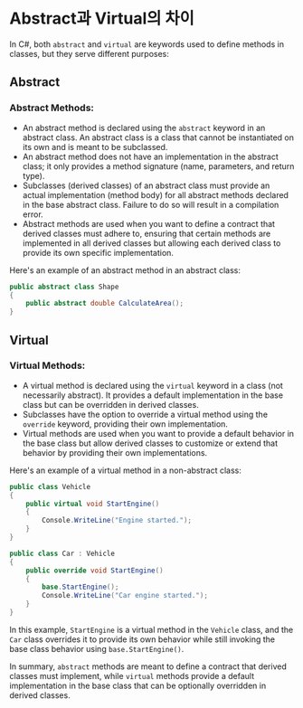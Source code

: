 # Abstract과 Virtual의 차이

In C#, both `abstract` and `virtual` are keywords used to define methods in classes, but they serve different purposes:

## Abstract

### Abstract Methods:
   - An abstract method is declared using the `abstract` keyword in an abstract class. An abstract class is a class that cannot be instantiated on its own and is meant to be subclassed.
   - An abstract method does not have an implementation in the abstract class; it only provides a method signature (name, parameters, and return type).
   - Subclasses (derived classes) of an abstract class must provide an actual implementation (method body) for all abstract methods declared in the base abstract class. Failure to do so will result in a compilation error.
   - Abstract methods are used when you want to define a contract that derived classes must adhere to, ensuring that certain methods are implemented in all derived classes but allowing each derived class to provide its own specific implementation.

Here's an example of an abstract method in an abstract class:

```csharp
public abstract class Shape
{
    public abstract double CalculateArea();
}
```

## Virtual
### Virtual Methods:
   - A virtual method is declared using the `virtual` keyword in a class (not necessarily abstract). It provides a default implementation in the base class but can be overridden in derived classes.
   - Subclasses have the option to override a virtual method using the `override` keyword, providing their own implementation.
   - Virtual methods are used when you want to provide a default behavior in the base class but allow derived classes to customize or extend that behavior by providing their own implementations.

Here's an example of a virtual method in a non-abstract class:

```csharp
public class Vehicle
{
    public virtual void StartEngine()
    {
        Console.WriteLine("Engine started.");
    }
}

public class Car : Vehicle
{
    public override void StartEngine()
    {
        base.StartEngine();
        Console.WriteLine("Car engine started.");
    }
}
```

In this example, `StartEngine` is a virtual method in the `Vehicle` class, and the `Car` class overrides it to provide its own behavior while still invoking the base class behavior using `base.StartEngine()`.

In summary, `abstract` methods are meant to define a contract that derived classes must implement, while `virtual` methods provide a default implementation in the base class that can be optionally overridden in derived classes.